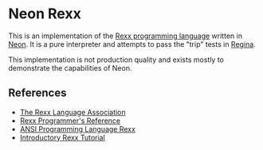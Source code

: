 # Neon Rexx

This is an implementation of the [Rexx programming language](https://en.wikipedia.org/wiki/Rexx) written in [Neon](https://neon-lang.dev).
It is a pure interpreter and attempts to pass the "trip" tests in [Regina](https://regina-rexx.sourceforge.io).

This implementation is not production quality and exists mostly to demonstrate the capabilities of Neon.

## References

* [The Rexx Language Association](https://www.rexxla.org/rexxlang/)
* [Rexx Programmer's Reference](https://www.rexxla.org/rexxlang/Rexx_Programmers_Reference.pdf)
* [ANSI Programming Language Rexx](https://www.rexxla.org/rexxlang/standards/j18pub.pdf)
* [Introductory Rexx Tutorial](https://www.rexxla.org/rexxlang/rexxtut.html)
